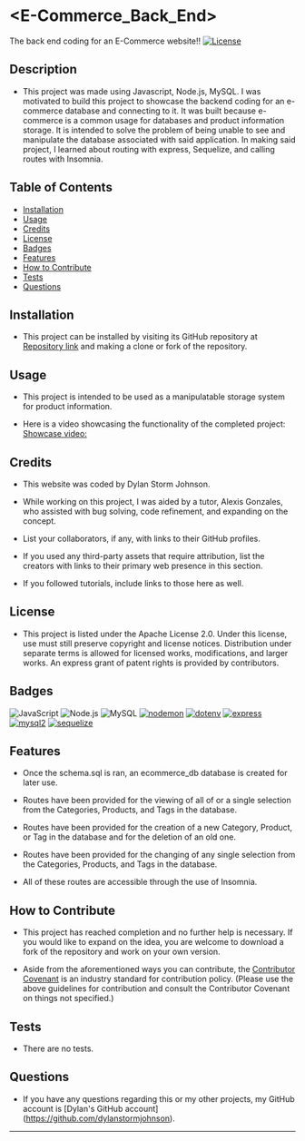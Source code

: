 # <E-Commerce_Back_End>

The back end coding for an E-Commerce website!!
[![License](https://img.shields.io/badge/License-Apache_2.0-blue.svg)](https://opensource.org/licenses/Apache-2.0)

## Description

- This project was made using Javascript, Node.js, MySQL. I was motivated to build this project to showcase the backend coding for an e-commerce database and connecting to it. It was built because e-commerce is a common usage for databases and product information storage. It is intended to solve the problem of being unable to see and manipulate the database associated with said application. In making said project, I learned about routing with express, Sequelize, and calling routes with Insomnia.

## Table of Contents

- [Installation](#installation)
- [Usage](#usage)
- [Credits](#credits)
- [License](#license)
- [Badges](#badges)
- [Features](#features)
- [How to Contribute](#how-to-contribute)
- [Tests](#tests)
- [Questions](#questions)

## Installation

- This project can be installed by visiting its GitHub repository at [Repository link](https://github.com/dylanstormjohnson/E-Commerce_Back_End) and making a clone or fork of the repository.

## Usage

- This project is intended to be used as a manipulatable storage system for product information.

- Here is a video showcasing the functionality of the completed project:
  [Showcase video:](https://drive.google.com/file/d/1U69tIBTDSMOvJ46e6i1qLH65WUN-iCXH/view)

## Credits

- This website was coded by Dylan Storm Johnson.

- While working on this project, I was aided by a tutor, Alexis Gonzales, who assisted with bug solving, code refinement, and expanding on the concept.

- List your collaborators, if any, with links to their GitHub profiles.

- If you used any third-party assets that require attribution, list the creators with links to their primary web presence in this section.

- If you followed tutorials, include links to those here as well.

## License

- This project is listed under the Apache License 2.0. Under this license, use must still preserve copyright and license notices. Distribution under separate terms is allowed for licensed works, modifications, and larger works. An express grant of patent rights is provided by contributors.

## Badges

![JavaScript](https://img.shields.io/badge/-JavaScript-black?style=flat-square&logo=javascript) ![Node.js](https://img.shields.io/badge/-Node.js-black?style=flat-square&logo=node.js) ![MySQL](https://img.shields.io/badge/-MySQL-black?style=flat-square&logo=mysql) [![nodemon](https://img.shields.io/npm/v/nodemon.svg)](https://www.npmjs.com/package/nodemon) [![dotenv](https://img.shields.io/npm/v/dotenv.svg)](https://www.npmjs.com/package/dotenv) [![express](https://img.shields.io/npm/v/express.svg)](https://www.npmjs.com/package/express) [![mysql2](https://img.shields.io/npm/v/mysql2.svg)](https://www.npmjs.com/package/mysql2) [![sequelize](https://img.shields.io/npm/v/sequelize.svg)](https://www.npmjs.com/package/sequelize)

## Features

- Once the schema.sql is ran, an ecommerce_db database is created for later use.

- Routes have been provided for the viewing of all of or a single selection from the Categories, Products, and Tags in the database.

- Routes have been provided for the creation of a new Category, Product, or Tag in the database and for the deletion of an old one.

- Routes have been provided for the changing of any single selection from the Categories, Products, and Tags in the database.

- All of these routes are accessible through the use of Insomnia.

## How to Contribute

- This project has reached completion and no further help is necessary. If you would like to expand on the idea, you are welcome to download a fork of the repository and work on your own version.

- Aside from the aforementioned ways you can contribute, the [Contributor Covenant](https://www.contributor-covenant.org/) is an industry standard for contribution policy. (Please use the above guidelines for contribution and consult the Contributor Covenant on things not specified.)

## Tests

- There are no tests.

## Questions

- If you have any questions regarding this or my other projects, my GitHub account is [Dylan's GitHub account] (https://github.com/dylanstormjohnson).

---
